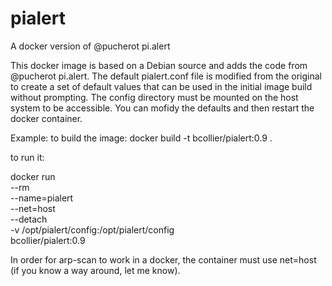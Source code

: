 # pialert
A docker version of @pucherot pi.alert

This docker image is based on a Debian source and adds the code from @pucherot pi.alert.  The default pialert.conf file is modified from the original to create a set of default values that can be used in the initial image build without prompting.  The config directory must be mounted on the host system to be accessible.  You can mofidy the defaults and then restart the docker container.

Example:
to build the image:   docker build -t bcollier/pialert:0.9 .

to run it:

docker run \
        --rm \
        --name=pialert \
        --net=host \
        --detach \
        -v /opt/pialert/config:/opt/pialert/config \
        bcollier/pialert:0.9
        
In order for arp-scan to work in a docker, the container must use net=host (if you know a way around, let me know).



